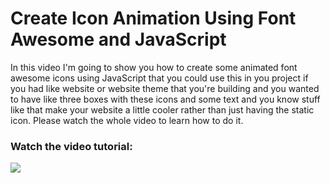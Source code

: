 # Create Icon Animation Using Font Awesome and JavaScript

In this video I'm going to show you how to create some animated font awesome icons using JavaScript that you could use this in you project if you had like website or website theme that you're building and you wanted to have like three boxes with these icons and some text and you know stuff like that make your website a little cooler rather than just having the static icon. Please watch the whole video to learn how to do it. 

<h3>Watch the video tutorial: </h3>

[![](http://img.youtube.com/vi/m9GIpg6IvM8/0.jpg)](http://www.youtube.com/watch?v=m9GIpg6IvM8 "Create Icon Animation Using Font Awesome and JavaScript")
